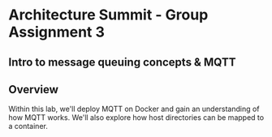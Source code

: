 # Architecture Summit - Group Assignment 3

## Intro to message queuing concepts & MQTT

## Overview

Within this lab, we'll deploy MQTT on Docker and gain an understanding of how MQTT works. We'll also explore how host directories can be mapped to a container.